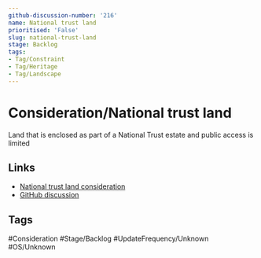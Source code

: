 ```yaml
---
github-discussion-number: '216'
name: National trust land
prioritised: 'False'
slug: national-trust-land
stage: Backlog
tags:
- Tag/Constraint
- Tag/Heritage
- Tag/Landscape
---
```


# Consideration/National trust land

Land that is enclosed as part of a National Trust estate and public access is limited

## Links

* [National trust land consideration](https://design.planning.data.gov.uk/planning-consideration/national-trust-land)
* [GitHub discussion](https://github.com/digital-land/data-standards-backlog/discussions/216)

## Tags

#Consideration #Stage/Backlog #UpdateFrequency/Unknown #OS/Unknown
